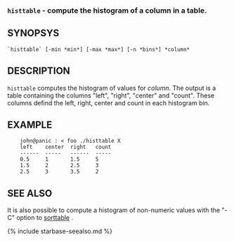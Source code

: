 
###     `histtable` - compute the histogram of a column in a table.

SYNOPSYS
--------

```
`histtable` [-min *min*] [-max *max*] [-n *bins*] *column*
```

DESCRIPTION
-----------

`histtable` computes the histogram of values for *column*.  The output is
a table containing the columns "left", "right", "center" and "count".
These columns defind the left, right, center and count in each histogram
bin.


EXAMPLE
-------

```
    john@panic : < foo ./histtable X
    left    center  right   count
    ------  -----   ------  -----
    0.5     1       1.5     5
    1.5     2       2.5     3
    2.5     3       3.5     2
```

SEE ALSO
--------

 It is also possible to compute a histogram of non-numeric values with
 the "-C" option to [sorttable](sorttable.html) .

{% include starbase-seealso.md %}


